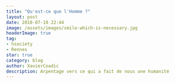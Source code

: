 ```yaml
---
title: "Qu'est-ce que l'Homme ?"
layout: post
date: 2018-07-10 22:44
image: /assets/images/smile-which-is-necessary.jpg
headerImage: true
tag:
- hsociety
- Rennes
star: true
category: blog
author: XavierCoadic
description: Arpentage vers ce qui a fait de nous une humanité
---
```

